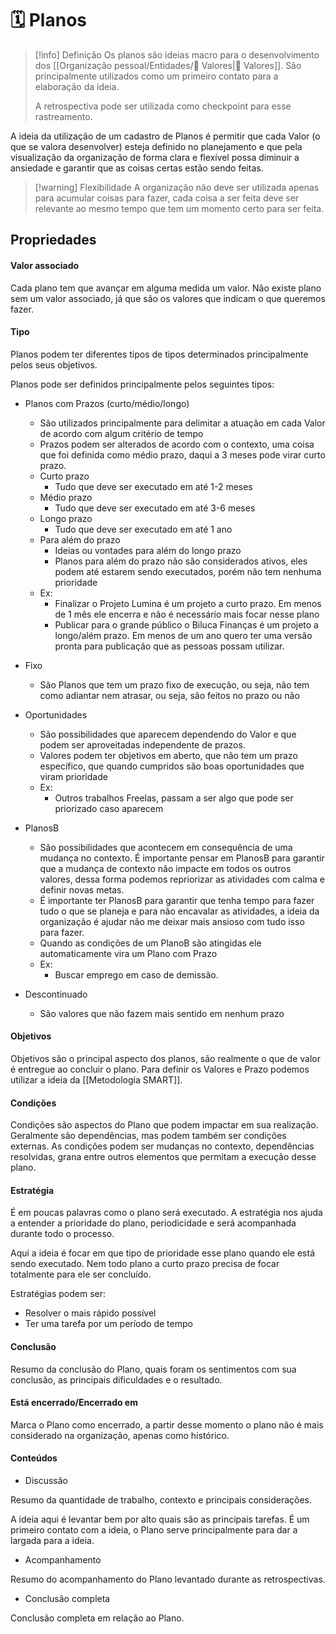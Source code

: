 # 🗓️ Planos

> [!info] Definição 
> Os planos são ideias macro para o desenvolvimento dos [[Organização pessoal/Entidades/🌟 Valores|🌟 Valores]]. São principalmente utilizados como um primeiro contato para a elaboração da ideia.
> 
> A retrospectiva pode ser utilizada como checkpoint para esse rastreamento.

A ideia da utilização de um cadastro de Planos é permitir que cada Valor (o que se valora desenvolver) esteja definido no planejamento e que pela visualização da organização de forma clara e flexível possa diminuir a ansiedade e garantir que as coisas certas estão sendo feitas.

> [!warning] Flexibilidade
> A organização não deve ser utilizada apenas para acumular coisas para fazer, cada coisa a ser feita deve ser relevante ao mesmo tempo que tem um momento certo para ser feita.

## Propriedades

#### Valor associado

Cada plano tem que avançar em alguma medida um valor. Não existe plano sem um valor associado, já que são os valores que indicam o que queremos fazer.

#### Tipo

Planos podem ter diferentes tipos de tipos determinados principalmente pelos seus objetivos.

Planos pode ser definidos principalmente pelos seguintes tipos:

- Planos com Prazos (curto/médio/longo)
    - São utilizados principalmente para delimitar a atuação em cada Valor de acordo com algum critério de tempo
    - Prazos podem ser alterados de acordo com o contexto, uma coisa que foi definida como médio prazo, daqui a 3 meses pode virar curto prazo.
	- Curto prazo
	    - Tudo que deve ser executado em até 1-2 meses
	- Médio prazo
	    - Tudo que deve ser executado em até 3-6 meses
	- Longo prazo
	    - Tudo que deve ser executado em até 1 ano
	- Para além do prazo
	    - Ideias ou vontades para além do longo prazo
	    - Planos para além do prazo não são considerados ativos, eles podem até estarem sendo executados, porém não tem nenhuma prioridade
    - Ex:
        - Finalizar o Projeto Lumina é um projeto a curto prazo. Em menos de 1 mês ele encerra e não é necessário mais focar nesse plano
        - Publicar para o grande público o Biluca Finanças é um projeto a longo/além prazo. Em menos de um ano quero ter uma versão pronta para publicação que as pessoas possam utilizar.

- Fixo
    - São Planos que tem um prazo fixo de execução, ou seja, não tem como adiantar nem atrasar, ou seja, são feitos no prazo ou não

- Oportunidades
    - São possibilidades que aparecem dependendo do Valor e que podem ser aproveitadas independente de prazos.
    - Valores podem ter objetivos em aberto, que não tem um prazo específico, que quando cumpridos são boas oportunidades que viram prioridade
    - Ex:
        - Outros trabalhos Freelas, passam a ser algo que pode ser priorizado caso aparecem

- PlanosB
    - São possibilidades que acontecem em consequência de uma mudança no contexto. É importante pensar em PlanosB para garantir que a mudança de contexto não impacte em todos os outros valores, dessa forma podemos repriorizar as atividades com calma e definir novas metas.
    - É importante ter PlanosB para garantir que tenha tempo para fazer tudo o que se planeja e para não encavalar as atividades, a ideia da organização é ajudar não me deixar mais ansioso com tudo isso para fazer.
    - Quando as condições de um PlanoB são atingidas ele automaticamente vira um Plano com Prazo
    - Ex:
        - Buscar emprego em caso de demissão.

- Descontinuado
    - São valores que não fazem mais sentido em nenhum prazo

#### Objetivos

Objetivos são o principal aspecto dos planos, são realmente o que de valor é entregue ao concluir o plano.
Para definir os Valores e Prazo podemos utilizar a ideia da [[Metodologia SMART]].

#### Condições

Condições são aspectos do Plano que podem impactar em sua realização. Geralmente são dependências, mas podem também ser condições externas.
As condições podem ser mudanças no contexto, dependências resolvidas, grana entre outros elementos que permitam a execução desse plano.

#### Estratégia

É em poucas palavras como o plano será executado. A estratégia nos ajuda a entender a prioridade do plano, periodicidade e será acompanhada durante todo o processo.

Aqui a ideia é focar em que tipo de prioridade esse plano quando ele está sendo executado. Nem todo plano a curto prazo precisa de focar totalmente para ele ser concluído.

Estratégias podem ser:

- Resolver o mais rápido possível
- Ter uma tarefa por um período de tempo

#### Conclusão

Resumo da conclusão do Plano, quais foram os sentimentos com sua conclusão, as principais dificuldades e o resultado.

#### Está encerrado/Encerrado em

Marca o Plano como encerrado, a partir desse momento o plano não é mais considerado na organização, apenas como histórico.

#### Conteúdos

- Discussão

Resumo da quantidade de trabalho, contexto e principais considerações.

A ideia aqui é levantar bem por alto quais são as principais tarefas. É um primeiro contato com a ideia, o Plano serve principalmente para dar a largada para a ideia.

- Acompanhamento

Resumo do acompanhamento do Plano levantado durante as retrospectivas.

- Conclusão completa

Conclusão completa em relação ao Plano.
